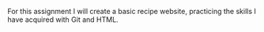 For this assignment I will create a basic recipe website, practicing the skills I have acquired with Git and HTML.